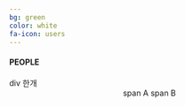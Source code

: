 ```yaml
---
bg: green
color: white
fa-icon: users
---
```

#### PEOPLE


<div>
  div 한개
</div>

<div style="text-align:center; width:100%;">
  <span> span A </span>
  <span> span B </span>
</div> 
 
